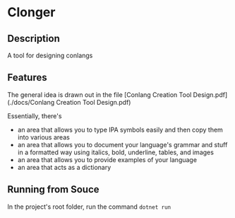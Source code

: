 # Clonger

## Description

A tool for designing conlangs

## Features

The general idea is drawn out in the file [Conlang Creation Tool Design.pdf](./docs/Conlang Creation Tool Design.pdf)

Essentially, there's
 - an area that allows you to type IPA symbols easily and then copy them into various areas
 - an area that allows you to document your language's grammar and stuff in a formatted way using italics, bold, underline, tables, and images
 - an area that allows you to provide examples of your language
 - an area that acts as a dictionary
 
## Running from Souce

In the project's root folder, run the command `dotnet run`
